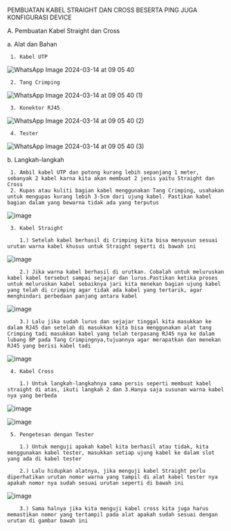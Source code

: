 PEMBUATAN KABEL STRAIGHT DAN CROSS BESERTA PING JUGA KONFIGURASI DEVICE

A. Pembuatan Kabel Straight dan Cross

  a. Alat dan Bahan

     1. Kabel UTP

![WhatsApp Image 2024-03-14 at 09 05 40](https://github.com/firehooman/Laprak-Jaringan-Komputer/assets/126407683/6f597000-5a75-4618-94fa-193b883e1933)

    
     2. Tang Crimping

  ![WhatsApp Image 2024-03-14 at 09 05 40 (1)](https://github.com/firehooman/Laprak-Jaringan-Komputer/assets/126407683/cc09a1d8-ecb9-44ad-92ba-7b5601b3bb1f)


     3. Konektor RJ45

   ![WhatsApp Image 2024-03-14 at 09 05 40 (2)](https://github.com/firehooman/Laprak-Jaringan-Komputer/assets/126407683/ecbc97ff-a0af-4b7a-a873-07f277dad719)
        

     4. Tester

  ![WhatsApp Image 2024-03-14 at 09 05 40 (3)](https://github.com/firehooman/Laprak-Jaringan-Komputer/assets/126407683/d186a168-cd4c-4471-9da4-eb0719070ff3)
        

  b. Langkah-langkah

     1. Ambil kabel UTP dan potong kurang lebih sepanjang 1 meter, sebanyak 2 kabel karna kita akan membuat 2 jenis yaitu Straight dan Cross
     2. Kupas atau kuliti bagian kabel menggunakan Tang Crimping, usahakan untuk mengupas kurang lebih 3-5cm dari ujung kabel. Pastikan kabel bagian dalam yang bewarna tidak ada yang terputus

  ![image](https://github.com/firehooman/Laprak-Jaringan-Komputer/assets/126407683/ee4ccfef-8085-448e-8c6b-4fb2ad92ce3b)


     3. Kabel Straight
     
        1.) Setelah kabel berhasil di Crimping kita bisa menyusun sesuai urutan warna kabel khusus untuk Straight seperti di bawah ini

  ![image](https://github.com/firehooman/Laprak-Jaringan-Komputer/assets/126407683/689dccf7-cd4c-4a77-8760-aedfb8108343)


        2.) Jika warna kabel berhasil di urutkan. Cobalah untuk meluruskan kabel kabel tersebut sampai sejajar dan lurus.Pastikan ketika proses untuk meluruskan kabel sebaiknya jari kita menekan bagian ujung kabel yang telah di crimping agar tidak ada kabel yang tertarik, agar menghindari perbedaan panjang antara kabel

   ![image](https://github.com/firehooman/Laprak-Jaringan-Komputer/assets/126407683/e6a62598-d97c-49e5-9a30-636a01ddfd66)


        3.) Lalu jika sudah lurus dan sejajar tinggal kita masukkan ke dalam RJ45 dan setelah di masukkan kita bisa menggunakan alat tang Crimping tadi masukkan kabel yang telah terpasang RJ45 nya ke dalam lubang 8P pada Tang Crimpingnya,tujuannya agar merapatkan dan menekan RJ45 yang berisi kabel tadi

  ![image](https://github.com/firehooman/Laprak-Jaringan-Komputer/assets/126407683/721d59f9-12d2-4693-bf12-a23d68ad350a)


     4. Kabel Cross
     
        1.) Untuk langkah-langkahnya sama persis seperti membuat kabel straight di atas, ikuti langkah 2 dan 3.Hanya saja susunan warna kabel nya yang berbeda

  ![image](https://github.com/firehooman/Laprak-Jaringan-Komputer/assets/126407683/34e33763-8b66-4805-a975-9c64bc0c6a5c)

  ![image](https://github.com/firehooman/Laprak-Jaringan-Komputer/assets/126407683/5c2eb2b5-a692-489b-8e95-4e553494ed45)


     5. Pengetesan dengan Tester
     
        1.) Untuk menguji apakah kabel kita berhasil atau tidak, kita menggunakan kabel tester, masukkan setiap ujung kabel ke dalam slot yang ada di kabel tester
        
        2.) Lalu hidupkan alatnya, jika menguji kabel Straight perlu diperhatikan urutan nomor warna yang tampil di alat kabel tester nya apakah nomor nya sudah sesuai urutan seperti di bawah ini

   ![image](https://github.com/firehooman/Laprak-Jaringan-Komputer/assets/126407683/0427c961-e058-4feb-985c-831b515ee768)


        3.) Sama halnya jika kita menguji kabel cross kita juga harus memastikan nomor yang tertampil pada alat apakah sudah sesuai dengan urutan di gambar bawah ini


